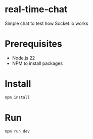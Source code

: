 # real-time-chat
Simple chat to test how Socket.io works

# Prerequisites
- Node.js 22
- NPM to install packages

# Install
```bash
npm install
```

# Run
```bash
npm run dev
```

